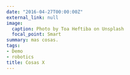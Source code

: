 ```yaml
---
date: "2016-04-27T00:00:00Z"
external_link: null
image:
  caption: Photo by Toa Heftiba on Unsplash
  focal_point: Smart
summary: mas cosas.
tags:
- Demo
- robotics
title: Cosas X
---
```


